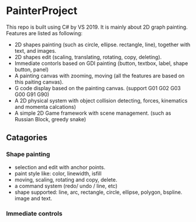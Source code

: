 # PainterProject
This repo is built using C# by VS 2019. It is mainly about 2D graph painting. 
Features are listed as following:
- 2D shapes painting (such as circle, ellipse. rectangle, line), together with text, and images.
- 2D shapes edit (scaling, translating, rotating, copy, deleting).
- Immediate contorls based on GDI painting (button, textbox, label, shape button, panel)
- A painting canvas with zooming, moving (all the features are based on this paiting canvas).
- G code display based on the painting canvas. (support G01 G02 G03 G00 G91 G90)
- A 2D physical system with object collision detecting, forces, kinematics and momenta calcations) 
- A simple 2D Game framework with scene management. (such as Russian Block, greedy snake)

## Catagories
### Shape painting
- selection and edit with anchor points.
- paint style like: color, linewidth, isfill
- moving, scaling, rotating and copy, delete.
- a command system (redo/ undo / line, etc)
- shape supported: line, arc, rectangle, circle, ellipse, polygon, bspline. image and text.

### Immediate controls
